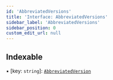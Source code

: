 ```yaml
---
id: 'AbbreviatedVersions'
title: 'Interface: AbbreviatedVersions'
sidebar_label: 'AbbreviatedVersions'
sidebar_position: 0
custom_edit_url: null
---
```


## Indexable

▪ [key: `string`]: [`AbbreviatedVersion`](../modules.md#abbreviatedversion)
